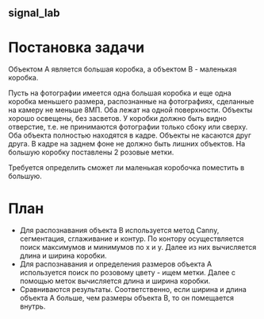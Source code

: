 ## signal_lab
# Постановка задачи

Объектом A является большая коробка, а объектом B - маленькая коробка.

Пусть на фотографии имеется одна большая коробка и еще одна коробка меньшего размера, распознанные на фотографиях, сделанные на камеру не меньше 8МП. Оба лежат на одной поверхности. Объекты хорошо освещены, без засветов. У коробки должно быть видно отверстие, т.е. не принимаются фотографии только сбоку или сверху. Оба объекта полностью находятся в кадре. Объекты не касаются друг друга. В кадре на заднем фоне не должно быть лишних объектов. На большую коробку поставлены 2 розовые метки.

Требуется определить сможет ли маленькая коробочка поместить в большую.

# План

* Для распознавания объекта B используется метод Canny, сегментация, сглаживание и контур. По контору осуществляется поиск максимумов и минимумов по x и y. Далее из них вычисляется длина и ширина коробки.
* Для распознавания и определения размеров объекта A используется поиск по розовому цвету - ищем метки. Далее с помощью меток вычисляется длина и ширина коробки.
* Сравниваются результаты. Соответственно, если ширина и длина объекта A больше, чем размеры объекта B, то он помещается внутрь.
